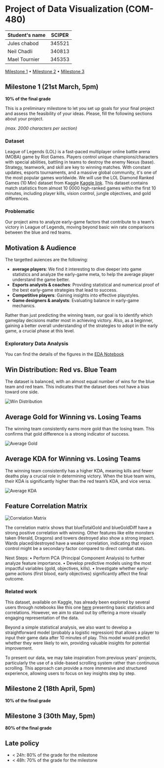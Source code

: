 # Project of Data Visualization (COM-480)

| Student's name | SCIPER |
| -------------- | ------ |
| Jules chabod |345521 |
| Neil Chadli | 340813 |
| Mael Tournier | 345353 |

[Milestone 1](#milestone-1) • [Milestone 2](#milestone-2) • [Milestone 3](#milestone-3)

## Milestone 1 (21st March, 5pm)

**10% of the final grade**

This is a preliminary milestone to let you set up goals for your final project and assess the feasibility of your ideas.
Please, fill the following sections about your project.

*(max. 2000 characters per section)*

### Dataset
League of Legends (LOL) is a fast-paced multiplayer online battle arena (MOBA) game by Riot Games. Players control unique champions/characters with special abilities, battling in teams to destroy the enemy Nexus (base). Strategy, teamwork, and skill are key to winning matches. With constant updates, esports tournaments, and a massive global community, it's one of the most popular games worldwide.
We will use the LOL Diamond Ranked Games (10 Min) dataset from Kaggle [Kaggle link](https://www.kaggle.com/datasets/bobbyscience/league-of-legends-diamond-ranked-games-10-min). This dataset contains match statistics from almost 10 0000 high-ranked games within the first 10 minutes, including player kills, vision control, jungle objectives, and gold differences.



### Problematic
Our project aims to analyze early-game factors that contribute to a team’s victory in League of Legends, moving beyond basic win rate comparisons between the blue and red teams.



## Motivation & Audience
The targetted auiences are the following:
- **average players**: We find it interesting to dive deeper into game statistics and analyze the early-game meta, to help the average player understand the game better.  
- **Esports analysts & coaches**: Providing statistical and numerical proof  of the best early-game strategies that lead to success.  
- **Competitive players**: Gaining insights into effective playstyles.  
- **Game designers & analysts**: Evaluating balance in early-game mechanics.  

Rather than just predicting the winning team, our goal is to identify which gameplay decisions matter most in achieving victory. Also, as a beginner, gaining a better overall understanding of the strategies to adopt in the early game, a crucial phase at this level.


### Exploratory Data Analysis

You can find the details of the figures in the [EDA Notebook](EDA.ipynb)

## Win Distribution: Red vs. Blue Team
The dataset is balanced, with an almost equal number of wins for the blue team and red team. This indicates that the dataset does not have a bias toward one side.

![Win Distribution](figures/win_distribution.png)

## Average Gold for Winning vs. Losing Teams

The winning team consistently earns more gold than the losing team. This confirms that gold difference is a strong indicator of success.

![Average Gold](figures/average_gold.png)



## Average KDA for Winning vs. Losing Teams
The winning team consistently has a higher KDA, meaning kills and fewer deaths play a crucial role in determining victory.
When the blue team wins, their KDA is significantly higher than the red team’s KDA, and vice versa.

![Average KDA](figures/average_kda.png)

## Feature Correlation Matrix
![Correlation Matrix](figures/correlation_matrix.png)

The correlation matrix shows that blueTotalGold and blueGoldDiff have a strong positive correlation with winning.
Other features like elite monsters taken (Herald, Dragons) and towers destroyed also show a strong impact.
Wards placed/destroyed have a weaker correlation, indicating that vision control might be a secondary factor compared to direct combat stats.

Next Steps:
	•	Perform PCA (Principal Component Analysis) to further analyze feature importance.
	•	Develop predictive models using the most impactful variables (gold, objectives, kills).
	•	Investigate whether early-game actions (first blood, early objectives) significantly affect the final outcome.

### Related work

This dataset, available on Kaggle, has already been explored by several users through notebooks like this one [here](https://www.kaggle.com/code/servietsky/league-of-legends-what-to-do-in-first-10-min) presenting basic statistics and correlations. However, we aim to stand out by offering a more visually engaging representation of the data.

Beyond a simple statistical analysis, we also want to develop a straightforward model (probably a logistic regression) that allows a player to input their game data after 10 minutes of play. This model would predict whether they were likely to win, providing valuable insights for potential improvement.

To present our data, we may take inspiration from previous years' projects, particularly the use of a slide-based scrolling system rather than continuous scrolling. This approach can provide a more immersive and structured experience, allowing users to focus on key insights step by step.

## Milestone 2 (18th April, 5pm)

**10% of the final grade**


## Milestone 3 (30th May, 5pm)

**80% of the final grade**


## Late policy

- < 24h: 80% of the grade for the milestone
- < 48h: 70% of the grade for the milestone

